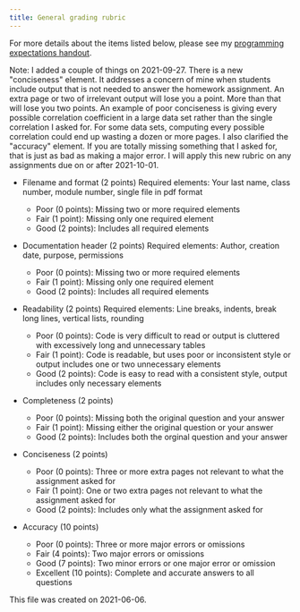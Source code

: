 ```yaml
---
title: General grading rubric
---
```


For more details about the items listed below, please see my [programming expectations handout][pro1].

Note: I added a couple of things on 2021-09-27. There is a new "conciseness" element. It addresses a concern of mine when students include output that is not needed to answer the homework assignment. An extra page or two of irrelevant output will lose you a point. More than that will lose you two points. An example of poor conciseness is giving every possible correlation coefficient in a large data set rather than the single correlation I asked for. For some data sets, computing every possible correlation could end up wasting a dozen or more pages. I also clarified the "accuracy" element. If you are totally missing something that I asked for, that is just as bad as making a major error. I will apply this new rubric on any assignments due on or after 2021-10-01.

+ Filename and format (2 points) Required elements: Your last name, class number, module number, single file in pdf format
  + Poor (0 points): Missing two or more required elements
  + Fair (1 point): Missing only one required element
  + Good (2 points): Includes all required elements
  
+ Documentation header (2 points) Required elements: Author, creation date, purpose, permissions
  + Poor (0 points): Missing two or more required elements
  + Fair (1 point): Missing only one required element
  + Good (2 points): Includes all required elements

+ Readability (2 points) Required elements: Line breaks, indents, break long lines, vertical lists, rounding
  + Poor (0 points): Code is very difficult to read or output is cluttered with excessively long and unnecessary tables
  + Fair (1 point): Code is readable, but uses poor or inconsistent style or  output includes one or two unnecessary elements
  + Good (2 points): Code is easy to read with a consistent style, output includes only necessary elements

+ Completeness (2 points)
  + Poor (0 points): Missing both the original question and your answer
  + Fair (1 point): Missing either the original question or your answer
  + Good (2 points): Includes both the orginal question and your answer
  
+ Conciseness (2 points)
  + Poor (0 points): Three or more extra pages not relevant to what the assignment asked for
  + Fair (1 point): One or two extra pages not relevant to what the assignment asked for
  + Good (2 points): Includes only what the assignment asked for
  
+ Accuracy (10 points)
  + Poor (0 points): Three or more major errors or omissions
  + Fair (4 points): Two major errors or omissions
  + Good (7 points): Two minor errors or one major error or omission
  + Excellent (10 points): Complete and accurate answers to all questions

This file was created on 2021-06-06.

[pro1]: https://github.com/pmean/classes/blob/master/software-engineering/src/programming-expectations.md